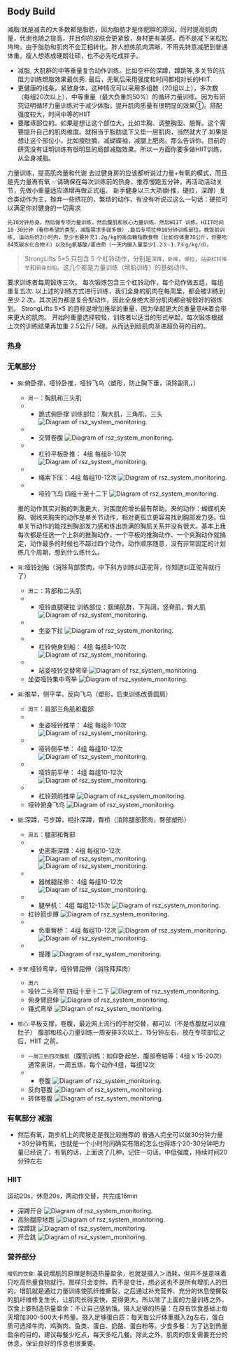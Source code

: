 ## Body Build
减脂:就是减去的大多数都是脂肪，因为脂肪才是你肥胖的原因，同时提高肌肉量，代谢也随之提高，并且你的皮肤会更紧致，身材更有美感，而不是减下来松松垮垮。由于脂肪和肌肉不会互相转化。胖人想练肌肉清晰，不用先特意减肥到普通体重。瘦人想练成硬朗壮硕，也不必先吃成胖子。
- 减脂, 大肌群的中等重量复合动作训练。比如空杆的深蹲，蹲跳等,多关节的抗阻力训练燃脂效果最优秀. 最后，无氧后采用强度和时间都相对长的HIIT.
- 更健康的线条，紧致身体，这种情况可以采用多组数（20组以上），多次数（每组20次以上），中等重量（最大负重的50%）的循环力量训练。因为有研究证明循环力量训练对于减少体脂，提升肌肉质量有很明显的效果①。搭配强度较大，时间中等的HIIT
- 要雕琢部位的。如果是想让这个部位大，比如丰胸、调整胸型、翘臀。这个需要提升自己的肌肉维度。就相当于脂肪底下又垫一层肌肉，当然就大了.如果是想让这个部位小，比如瘦肚腩，减蝴蝶袖，减腿上肥肉。那么告诉你。目前的研究没有证明训练有很明显的局部减脂效果。所以一方面你要多做HIIT训练，从全身减脂。

力量训练，提高肌肉量和代谢
去过健身房的应该都听说过力量+有氧的模式，而且是先力量再有氧
✅请确保在每次训练前的热身，推荐慢跑五分钟，再活动活动关节，先做小重量适应递增再做正式组。
新手健身以三大项(卧推，硬拉，深蹲）复合类动作为主，抛弃一些绣花的，繁琐的动作，有没有听说过这么一句话：硬拉可以满足你对健身的一切需求

``先10分钟热身。然后做专项力量训练，然后腹肌和核心力量训练，然后HIIT 训练。HIIT时间10-30分钟（看你希望的类型，减脂需求多就多做）.最后专项拉伸10分钟训练部位。晚饭前训练, 运动后的2小时内，至少也要补充1.2g/kg的高血糖指数食物（比如你体重70公斤，你要吃84克碳水化合物④）以及6g氨基酸/蛋白质（一天内摄入量至少1.2⑤-1.7⑥g/kg/d）。``

> StrongLifts 5×5 只包含 5 个杠铃动作，分别是`深蹲`，`卧推`，`硬拉`，`站姿杠铃推举`和`俯身划船`。这几个都是力量训练（增肌训练）的基础动作。

要求训练者每周锻炼三次。 每次锻炼包含三个杠铃动作，每个动作做五组，每组重复五次.
以上述的训练方式进行训练，我们全身的肌肉在每周里，都会被训练到至少 2 次。其次因为都是复合型动作，因此全身绝大部分肌肉都会被很好的锻炼到。 StrongLifts 5×5 的目标是增加推举的重量，因为举起更大的重量意味着会带来更大的肌肉。 开始时重量选择较轻，训练者以适当的形式举起，每次锻炼根据上次的训练结果再加重 2.5公斤/ 5磅。从而达到给肌肉渐进超负荷的目的。

### 热身
<!-- ![Diagram of rsz_system_monitoring.](pic/跪式俯卧撑.webp)
![Diagram of rsz_system_monitoring.](pic/跪式俯卧撑.webp)
![Diagram of rsz_system_monitoring.](pic/跪式俯卧撑.webp)
![Diagram of rsz_system_monitoring.](pic/跪式俯卧撑.webp) -->

### 无氧部分
- ``胸``:俯卧撑，哑铃卧推，哑铃飞鸟（塑形，防止胸下垂，消除副乳，）
  - ``周一``：胸肌和三头肌
  - * 跪式俯卧撑
  训练部位：胸大肌，三角肌，三头
  ![Diagram of rsz_system_monitoring.](pic/跪式俯卧撑.webp)
  - * 交臂卷腹
  ![Diagram of rsz_system_monitoring.](pic/交臂卷腹.webp)  
  - * 杠铃平板卧推： 4组 每组8-10次
  ![Diagram of rsz_system_monitoring.](pic/杠铃平板卧推.webp)
  - * 绳索下压： 4组 每组10-12次
  ![Diagram of rsz_system_monitoring.](pic/绳索下压.webp)
  - * 哑铃飞鸟 四组十至十二下
  ![Diagram of rsz_system_monitoring.](pic/哑铃飞鸟.webp)
  <!-- - * 凳上反屈伸/双杠臂屈伸： 4组 每组10-12次
  - * 平板哑铃推胸 四组十至十二下
  - * 拉力器夹胸 四组十至十二下
  - 飞鸟下夹胸 四组十至十二下
  - 上斜哑铃卧推： 4组 每组10-12次 -->
  推的动作其实对胸的刺激更大，对围度的增长最有帮助。夹的动作：蝴蝶机夹胸、钢线夹胸夹的动作是单关节动作，相对更孤立更容易找到胸部发力感。但单关节动作的能找到胸部发力感和练出饱满的胸肌关系并没有很大。基本上我每次都是任选一个上斜的推胸动作，一个平板的推胸动作、一个夹胸动作就搞定，动作最多的时候也不超过四个动作。动作顺序随意，没有非常固定的计划练几个周期，想到什么练什么。

- ``背``:哑铃划船（消除背部赘肉，中下斜方训练纠正驼背，你知道纠正驼背就行了）
  - ``周二``：背部和二头肌
  - * 哑铃直腿硬拉   训练部位：腘绳肌群，下背阔，竖脊肌，臀大肌
  ![Diagram of rsz_system_monitoring.](pic/哑铃直腿硬拉.webp)
  - * 坐姿下拉
  ![Diagram of rsz_system_monitoring.](pic/坐姿下拉.webp)
  - * 杠铃俯身划船： 4组 每组8-10次
  ![Diagram of rsz_system_monitoring.](pic/杠铃俯身划船.webp)
  - * 站姿哑铃交替弯举
  ![Diagram of rsz_system_monitoring.](pic/站姿哑铃交替弯举.webp)
  - 坐姿哑铃集中弯举
  ![Diagram of rsz_system_monitoring.](pic/坐姿哑铃集中弯举.webp)
  <!-- - * 杠铃弯举： 4组 每组10-12次
  - 高位下拉： 4组 每组10-12次
  - 反手引体向上： 4组 每组最大次数 -->

- ``肩``:推举，侧平举，反向飞鸟（塑形，后束训练改善圆肩）
  - ``周三``：肩部三角肌和腹部
  - * 坐姿哑铃推举： 4组 每组8-10次
  ![Diagram of rsz_system_monitoring.](pic/哑铃推举.webp)
  - * 哑铃侧平举： 4组 每组10-12次
  ![Diagram of rsz_system_monitoring.](pic/侧平举.webp)
  - * 哑铃前平举： 4组 每组10-12次
  ![Diagram of rsz_system_monitoring.](pic/哑铃前平举.webp)
  - * 杠铃颈前推举
  ![Diagram of rsz_system_monitoring.](pic/杠铃颈前推举.webp)
  - 哑铃俯身飞鸟
  ![Diagram of rsz_system_monitoring.](pic/哑铃俯身飞鸟.webp)
  <!-- - 绳索面拉： 4组 每组10-12次 -->

- ``腿``:深蹲，弓步蹲，相扑深蹲，臀桥（消除腿部赘肉，臀部塑形）
  - ``周五``：腿部和臀部
  - * 史密斯深蹲：4组 每组10-12次
  ![Diagram of rsz_system_monitoring.](pic/普通深蹲.webp)
  ![Diagram of rsz_system_monitoring.](pic/相扑式深蹲.webp)
  - * 器械腿屈伸： 4组 每组10-12次
  ![Diagram of rsz_system_monitoring.](pic/器械腿屈伸.webp)
  - * 腿举机： 4组 每组12-15次
  ![Diagram of rsz_system_monitoring.](pic/腿举机.webp)
  - 杠铃箭步蹲
  ![Diagram of rsz_system_monitoring.](pic/杠铃箭步蹲.webp)
  - * 负重臀桥： 4组 每组10-12次
  ![Diagram of rsz_system_monitoring.](pic/负重臀桥.webp)
  ![Diagram of rsz_system_monitoring.](pic/臀桥.webp)
  - * 提踵
  ![Diagram of rsz_system_monitoring.](pic/提踵.webp)

- ``手臂``:哑铃弯举，哑铃臂屈伸（消除拜拜肉）
  - ``周六``
  - 哑铃二头弯举 四组十至十二下
  ![Diagram of rsz_system_monitoring.](pic/双手哑铃弯举.webp)
  - 俯身臂屈伸
  ![Diagram of rsz_system_monitoring.](pic/俯身臂屈伸.webp)
  - 锤式弯举
  ![Diagram of rsz_system_monitoring.](pic/锤式弯举.webp)
  <!-- - 器械二头弯举 四组十至十二下
  - cable二头弯举 四组十至十二下
  - 绳索三头下拉 四组十至十二下
  - 绳索三头颈后伸臂 四组十至十二下
  - V bar三头下拉 四组十至十二下 -->

- ``核心``:平板支撑，卷腹，最近网上流行的手肘交替，都可以（不是练腹就可以瘦肚子）
腹部和核心力量训练一周安排3次以上，15分钟左右，放在专项部位之后，HIIT 之前。
  - ``一周三到四次腹肌``（腹肌训练：如仰卧起坐、腹部卷轴等：4组 x 15-20次）通常来讲，一周五练，每个动作4组，每组12次
  - * 卷腹
  ![Diagram of rsz_system_monitoring.](pic/卷腹.webp)
  - 反向卷腹
  ![Diagram of rsz_system_monitoring.](pic/反向卷腹.webp)
  - 转体卷腹
  ![Diagram of rsz_system_monitoring.](pic/转体卷腹.webp)
  <!-- - 下腹抬腿 四组十至十二下
  - 侧桥 四组三十秒
  - 站姿侧腹提哑铃 四组十至十二下 -->

### 有氧部分 减脂
- 然后有氧，跑步机上的爬坡走是我比较推荐的
普通人完全可以做30分钟力量+30分钟有氧，也就是一个小时时间确实有限的怎么也得练个20-30分钟吧力量已经说了，有氧的话，上面说了几种，记住一句话，中低强度，持续时间20分钟左右

### HIIT
运动20s，休息20s，两动作交替，共完成16min
- 深蹲开合
![Diagram of rsz_system_monitoring.](pic/深蹲开合.webp)
- 高抬腿原地跑
![Diagram of rsz_system_monitoring.](pic/高抬腿原地跑.webp)
- 深蹲跳
![Diagram of rsz_system_monitoring.](pic/深蹲跳.webp)
- 开合跳
![Diagram of rsz_system_monitoring.](pic/开合跳.webp)

### 营养部分
`增肌的饮食`: 虽说增肌的原理是制造热量盈余，也就是摄入＞消耗，但并不是意味着只吃高热量食物就行。那样只会变胖，而不是变壮，想必这也不是所有增肌人的目的。增肌就是通过力量训练使肌纤维撕裂，之后通过补充营养、充分的休息使撕裂的肌纤维修复生长，让肌肉长得变快，变得更大。所以除了上面的力量训练之外，饮食上要制造热量盈余：不让自己感到饿。摄入足够的热量：在原有饮食基础上每天增加300-500大卡热量。摄入足够蛋白质：每天每公斤体重摄入2g左右，蛋白质可选择牛肉、鸡胸肉、鱼类、蛋白、奶酪、蛋白粉等。少食多餐：为了达到热量盈余的目的，建议每餐少吃点，每天多吃几餐。除此之外，肌肉的恢复需要充分的休息，保证良好的作息也很重要。
